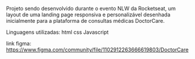 Projeto sendo desenvolvido durante o evento NLW da Rocketseat, um layout de uma landing page responsiva e personalizável desenhada inicialmente para a plataforma de consultas médicas DoctorCare.

Linguagens utilizadas:
html
css
Javascript

link figma: https://www.figma.com/community/file/1102912263666619803/DoctorCare
